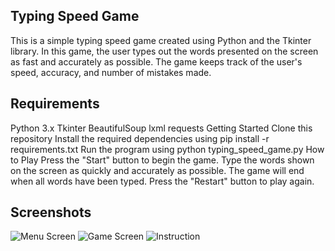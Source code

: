 ## Typing Speed Game

This is a simple typing speed game created using Python and the Tkinter library. In this game, the user types out the words presented on the screen as fast and accurately as possible. The game keeps track of the user's speed, accuracy, and number of mistakes made.

## Requirements

Python 3.x
Tkinter
BeautifulSoup
lxml
requests
Getting Started
Clone this repository
Install the required dependencies using pip install -r requirements.txt
Run the program using python typing_speed_game.py
How to Play
Press the "Start" button to begin the game.
Type the words shown on the screen as quickly and accurately as possible.
The game will end when all words have been typed.
Press the "Restart" button to play again.

## Screenshots

![Menu Screen](https://i.imgur.com/2up1zCJ.png)
![Game Screen](https://i.imgur.com/dh8zbrj.png)
![Instruction](https://i.imgur.com/3404PRt.png)
